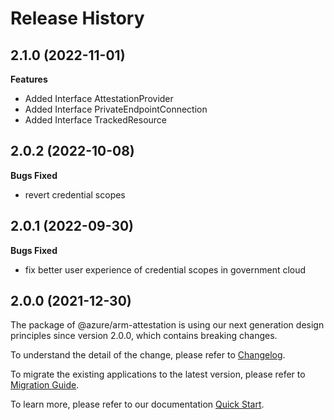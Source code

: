 # Release History
    
## 2.1.0 (2022-11-01)
    
**Features**

  - Added Interface AttestationProvider
  - Added Interface PrivateEndpointConnection
  - Added Interface TrackedResource
    
## 2.0.2 (2022-10-08)

**Bugs Fixed**

  -  revert credential scopes

## 2.0.1 (2022-09-30)

**Bugs Fixed**

  -  fix better user experience of credential scopes in government cloud

## 2.0.0 (2021-12-30)

The package of @azure/arm-attestation is using our next generation design principles since version 2.0.0, which contains breaking changes.

To understand the detail of the change, please refer to [Changelog](https://aka.ms/js-track2-changelog).

To migrate the existing applications to the latest version, please refer to [Migration Guide](https://aka.ms/js-track2-migration-guide).

To learn more, please refer to our documentation [Quick Start](https://aka.ms/js-track2-quickstart).
